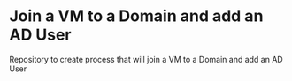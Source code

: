 # Join a VM to a Domain and add an AD User
Repository to create process that will join a VM to a Domain and add an AD User